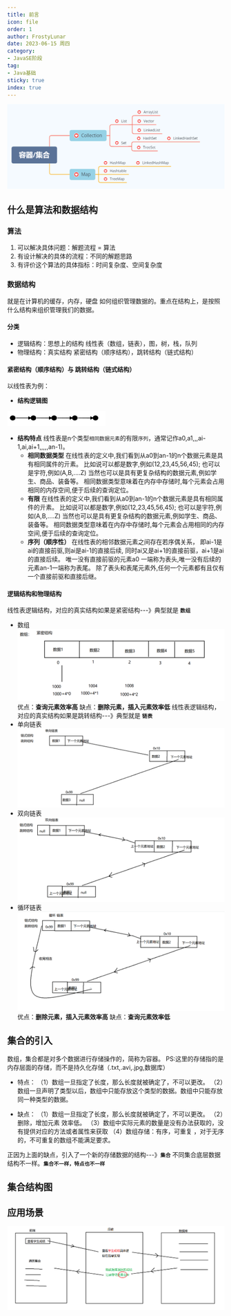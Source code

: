 ```yaml
---
title: 前言
icon: file
order: 1
author: FrostyLunar
date: 2023-06-15 周四
category:
- JavaSE阶段
tag:
- Java基础
sticky: true
index: true
---
```



![](./image/image_ZKGATqGzW6.png)

## 什么是算法和数据结构

### 算法

1.  可以解决具体问题：解题流程 = 算法
2.  有设计解决的具体的流程：不同的解题思路
3.  有评价这个算法的具体指标：时间复杂度、空间复杂度

### 数据结构

就是在计算机的缓存，内存，硬盘  如何组织管理数据的。重点在结构上，是按照什么结构来组织管理我们的数据。

#### 分类

-   逻辑结构：思想上的结构
    线性表（数组，链表），图，树，栈，队列
-   物理结构：真实结构
    紧密结构（顺序结构），跳转结构（链式结构）

#### 紧密结构（顺序结构）与   跳转结构（链式结构）

以线性表为例：

- **结构逻辑图**

![](./assets/image_Gl61HOkFGl.png)

- **结构特点**
	线性表是n个类型`相同数据元素`的有限`序列`，通常记作a0,a1,,,ai-1,ai,ai+1,,,,,an-1)。
	-   **相同数据类型**
	    在线性表的定义中,我们看到从a0到an-1的n个数据元素是具有相同属件的亓素。
	    比如说可以都是数字,例如(12,23,45,56,45);
	    也可以是宇符,例如(A,B,....Z)
	    当然也可以是具有更复杂结构的数据元素,例如学生、商品、装备等。
	    相同数据类型意味着在内存中存储时,每个元素会占用相同的内存空间,便于后续的查询定位。
	-   **有限**
	    在线性表的定义中,我们看到从a0到an-1的n个数据元素是具有相同属件的亓素。
	    比如说可以都是数字,例如(12,23,45,56,45);
	    也可以是宇符,例如(A,B,....Z)
	    当然也可以是具有更复杂结构的数据元素,例如学生、商品、装备等。
	    相同数据类型意味着在内存中存储时,每个元素会占用相同的内存空间,便于后续的查询定位。
	-   **序列（顺序性）**
	    在线性表的相邻数据元素之间存在若序偶关系，
	    即ai-1是ai的直接前驱,则ai是ai-1的直接后续,
	    同时ai又是ai+1的直接前驱，ai+1是ai的直接后续。
	    唯一没有直接前驱的元素a0 一端称为表头,唯一没有后续的元素an-1一端称为表尾。
	    除了表头和表尾元素外,任何一个元素都有且仅有一个直接前驱和直接后继。

#### 逻辑结构和物理结构

线性表逻辑结构，对应的真实结构如果是紧密结构---》典型就是  **`数组`**

-   数组
    ![](./image/image_NxZHVNfzNz.png)
	优点：**查询元素效率高**
	缺点：**删除元素，插入元素效率低**
	线性表逻辑结构，对应的真实结构如果是跳转结构---》典型就是  **`链表`**
-   单向链表
    ![](./image/image_sAuokus_Sp.png)
-   双向链表
    ![](./image/image_gqpXXFl8KX.png)
-   循环链表
    ![](./image/image_mF4OjcOkbQ.png)
	优点：**删除元素，插入元素效率高**
	缺点：**查询元素效率低**

## 集合的引入

数组，集合都是对多个数据进行存储操作的，简称为容器。
PS:这里的存储指的是内存层面的存储，而不是持久化存储（.txt,.avi,.jpg,数据库）

- 特点：
	（1）数组一旦指定了长度，那么长度就被确定了，不可以更改。
	（2）数组一旦声明了类型以后，数组中只能存放这个类型的数据。数组中只能存放同一种类型的数据。
	
- 缺点：
	（1）数组一旦指定了长度，那么长度就被确定了，不可以更改。
	（2）删除，增加元素  效率低。
	（3）数组中实际元素的数量是没有办法获取的，没有提供对应的方法或者属性来获取
	（4）数组存储：有序，可重复 ，对于无序的，不可重复的数组不能满足要求。

正因为上面的缺点，引入了一个新的存储数据的结构---》**`集合`**
不同集合底层数据结构不一样。**`集合不一样，特点也不一样`**

## 集合结构图

## 应用场景

![](./image/image__29hjJ7vyl.png)
